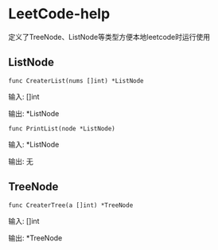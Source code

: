 # LeetCode-help
定义了TreeNode、ListNode等类型方便本地leetcode时运行使用

## ListNode
    func CreaterList(nums []int) *ListNode
输入:
[]int

输出:
*ListNode

    func PrintList(node *ListNode)
输入:
*ListNode

输出:
无
## TreeNode
    func CreaterTree(a []int) *TreeNode
输入:
[]int

输出:
*TreeNode
